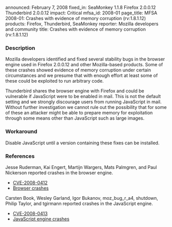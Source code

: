 announced: February 7, 2008
fixed_in: SeaMonkey 1.1.8
          Firefox 2.0.0.12
          Thunderbird 2.0.0.12
impact: Critical
mfsa_id: 2008-01
page_title: MFSA 2008-01: Crashes with evidence of memory corruption (rv:1.8.1.12)
products: Firefox, Thunderbird, SeaMonkey
reporter: Mozilla developers and community
title: Crashes with evidence of memory corruption (rv:1.8.1.12)

<h3>Description</h3>

<p>Mozilla developers identified and fixed several stability bugs in
the browser engine used in Firefox 2.0.0.12 and other Mozilla-based
products. Some of these crashes
showed evidence of memory corruption under certain circumstances and we
presume that with enough effort at least some of these could be exploited
to run arbitrary code.</p>

<p class="note">Thunderbird shares the browser engine with Firefox and could
be vulnerable if JavaScript were to be enabled in mail. This is not the default
setting and we strongly discourage users from running JavaScript in mail.
Without further investigation we cannot rule out the possibility that for some
of these an attacker might be able to prepare memory for exploitation through
some means other than JavaScript such as large images.</p>

<h3>Workaround</h3>

<p>Disable JavaScript until a version containing these fixes can be installed.</p>

<h3>References</h3>

<p>Jesse Ruderman, Kai Engert, Martijn Wargers, Mats Palmgren, and Paul Nickerson reported crashes in the browser engine.</p>
<ul>
  <li><a class="ex-ref" href="http://cve.mitre.org/cgi-bin/cvename.cgi?name=CVE-2008-0412">CVE-2008-0412</a></li>

  <li><a href="https://bugzilla.mozilla.org/buglist.cgi?bug_id=398088,393141,364801,346405,396613,394337,406290">Browser crashes</a></li>

</ul>

<p>Carsten Book, Wesley Garland, Igor Bukanov, moz_bug_r_a4, shutdown, Philip Taylor, and tgirmann reported crashes in the JavaScript engine.</p>
<ul>
  <li><a class="ex-ref" href="http://cve.mitre.org/cgi-bin/cvename.cgi?name=CVE-2008-0413">CVE-2008-0413</a></li>

  <li><a href="https://bugzilla.mozilla.org/buglist.cgi?bug_id=407720,390597,373344,398085,406572,406036,402087">JavaScript engine crashes</a></li>

</ul>



